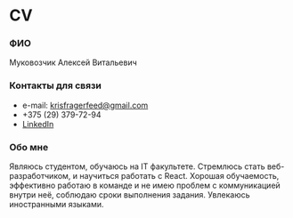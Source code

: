 # CV
### ФИО
Муковозчик Алексей Витальевич <br>
### Контакты для связи
* e-mail: krisfragerfeed@gmail.com 
* +375 (29) 379-72-94
* [LinkedIn](https://www.linkedin.com/in/kriswhitch/)
### Обо мне
Являюсь студентом, обучаюсь на IT факультете. Стремлюсь стать веб-разработчиком, и научиться работать с React. Хорошая обучаемость, эффективно работаю в команде и не имею проблем с коммуникацией внутри неё, соблюдаю сроки выполнения задания. Увлекаюсь иностранными языками.